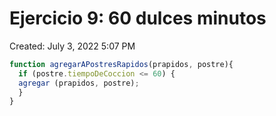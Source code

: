 # Ejercicio 9: 60 dulces minutos

Created: July 3, 2022 5:07 PM

```jsx
function agregarAPostresRapidos(prapidos, postre){
  if (postre.tiempoDeCoccion <= 60) {
  agregar (prapidos, postre);
  }
}
```